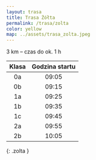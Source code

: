 ```yaml
---
layout: trasa
title: Trasa Żółta
permalink: /trasa/zolta
color: yellow
map: ../assets/trasa_zolta.jpeg
---
```


3 km – czas do ok. 1 h

| Klasa | Godzina startu |
|:-----:|:--------------:|
|  0a   |     09:05      |
|  0b   |     09:15      |
|  1a   |     09:25      |      
|  1b   |     09:35      |      
|  1c   |     09:45      |      
|  2a   |     09:55      |      
|  2b   |     10:05      |      
{: .zolta }



